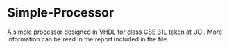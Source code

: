 # Simple-Processor
A simple processor designed in VHDL for class CSE 31L taken at UCI. More information can be read in the report included in the file.
